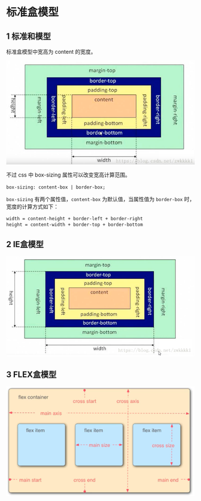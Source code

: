 # 标准盒模型



## 1 标准和模型

标准盒模型中宽高为 content 的宽度。

![盒模型](./img/css-hemoxing.png)

不过 css 中 box-sizing 属性可以改变宽高计算范围。

`box-sizing: content-box | border-box;`

`box-sizing` 有两个属性值，`content-box` 为默认值，当属性值为 `border-box` 时，宽度的计算方式如下：

```
width = content-height + border-left + border-right 
height = content-width + border-top + border-bottom 
```

## 2 IE盒模型

![ie](./img/css-iehemoxing.png)

## 3 FLEX盒模型
![flex](./img/css-flex.png)